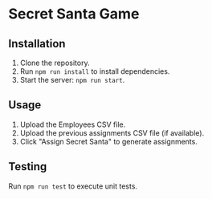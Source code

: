 # Secret Santa Game

## Installation
1. Clone the repository.
2. Run `npm run install` to install dependencies.
3. Start the server: `npm run start`.

## Usage
1. Upload the Employees CSV file.
2. Upload the previous assignments CSV file (if available).
3. Click "Assign Secret Santa" to generate assignments.

## Testing
Run `npm run test` to execute unit tests.